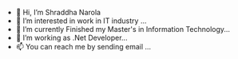 - 👋 Hi, I’m Shraddha Narola
- 👀 I’m interested in work in IT industry ...
- 🌱 I’m currently Finished my Master's in Information Technology...
- 💞️ I’m working as .Net Developer...
- 📫 You can reach me by sending email  ...

<!---
Narola132/Narola132 is a ✨ special ✨ repository because its `README.md` (this file) appears on your GitHub profile.
You can click the Preview link to take a look at your changes.
--->
